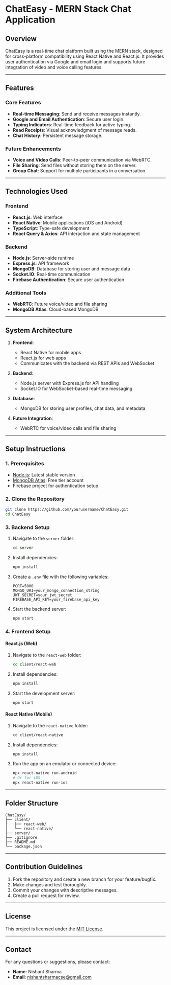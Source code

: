 # ChatEasy - MERN Stack Chat Application

## **Overview**
ChatEasy is a real-time chat platform built using the MERN stack, designed for cross-platform compatibility using React Native and React.js. It provides user authentication via Google and email login and supports future integration of video and voice calling features.

---

## **Features**

### **Core Features**
- **Real-time Messaging**: Send and receive messages instantly.
- **Google and Email Authentication**: Secure user login.
- **Typing Indicators**: Real-time feedback for active typing.
- **Read Receipts**: Visual acknowledgment of message reads.
- **Chat History**: Persistent message storage.

### **Future Enhancements**
- **Voice and Video Calls**: Peer-to-peer communication via WebRTC.
- **File Sharing**: Send files without storing them on the server.
- **Group Chat**: Support for multiple participants in a conversation.

---

## **Technologies Used**

### **Frontend**
- **React.js**: Web interface
- **React Native**: Mobile applications (iOS and Android)
- **TypeScript**: Type-safe development
- **React Query & Axios**: API interaction and state management

### **Backend**
- **Node.js**: Server-side runtime
- **Express.js**: API framework
- **MongoDB**: Database for storing user and message data
- **Socket.IO**: Real-time communication
- **Firebase Authentication**: Secure user authentication

### **Additional Tools**
- **WebRTC**: Future voice/video and file sharing
- **MongoDB Atlas**: Cloud-based MongoDB

---

## **System Architecture**

1. **Frontend**:
   - React Native for mobile apps
   - React.js for web apps
   - Communicates with the backend via REST APIs and WebSocket

2. **Backend**:
   - Node.js server with Express.js for API handling
   - Socket.IO for WebSocket-based real-time messaging

3. **Database**:
   - MongoDB for storing user profiles, chat data, and metadata

4. **Future Integration**:
   - WebRTC for voice/video calls and file sharing

---

## **Setup Instructions**

### **1. Prerequisites**
- [Node.js](https://nodejs.org/): Latest stable version
- [MongoDB Atlas](https://www.mongodb.com/cloud/atlas): Free tier account
- Firebase project for authentication setup

### **2. Clone the Repository**
```bash
git clone https://github.com/yourusername/ChatEasy.git
cd ChatEasy
```

### **3. Backend Setup**
1. Navigate to the `server` folder:
   ```bash
   cd server
   ```
2. Install dependencies:
   ```bash
   npm install
   ```
3. Create a `.env` file with the following variables:
   ```env
   PORT=5000
   MONGO_URI=your_mongo_connection_string
   JWT_SECRET=your_jwt_secret
   FIREBASE_API_KEY=your_firebase_api_key
   ```
4. Start the backend server:
   ```bash
   npm start
   ```

### **4. Frontend Setup**

#### **React.js (Web)**
1. Navigate to the `react-web` folder:
   ```bash
   cd client/react-web
   ```
2. Install dependencies:
   ```bash
   npm install
   ```
3. Start the development server:
   ```bash
   npm start
   ```

#### **React Native (Mobile)**
1. Navigate to the `react-native` folder:
   ```bash
   cd client/react-native
   ```
2. Install dependencies:
   ```bash
   npm install
   ```
3. Run the app on an emulator or connected device:
   ```bash
   npx react-native run-android
   # Or for iOS
   npx react-native run-ios
   ```

---

## **Folder Structure**
```
ChatEasy/
├── client/
│   ├── react-web/
│   └── react-native/
├── server/
├── .gitignore
├── README.md
└── package.json
```

---

## **Contribution Guidelines**
1. Fork the repository and create a new branch for your feature/bugfix.
2. Make changes and test thoroughly.
3. Commit your changes with descriptive messages.
4. Create a pull request for review.

---

## **License**
This project is licensed under the [MIT License](./LICENSE).

---

## **Contact**
For any questions or suggestions, please contact:
- **Name**: Nishant Sharma
- **Email**: nishantsharmacse@gmail.com
